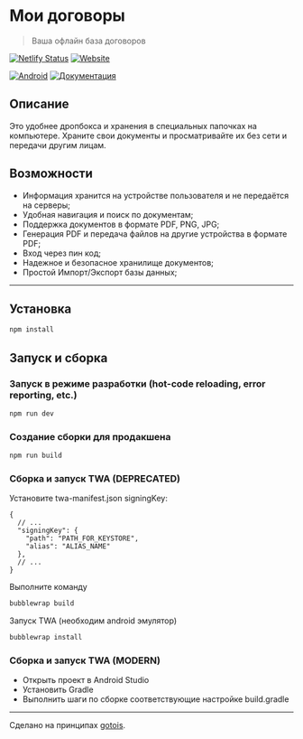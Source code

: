 # Мои договоры
> Ваша офлайн база договоров

[![Netlify Status](https://api.netlify.com/api/v1/badges/f467de0f-4773-4f8a-ac3b-5d4aeca0ea83/deploy-status)](https://app.netlify.com/sites/my-archive/deploys)
[![Website](https://img.shields.io/website/https/archive.gotointeractive.com.svg?link=https://archive.gotointeractive.com)](https://archive.gotointeractive.com)

[![Android](https://img.shields.io/badge/Android-Install-green?style=for-the-badge&link=https://play.google.com/store/apps/details?id=ru.baskovsky.archive.twa)](https://play.google.com/store/apps/details?id=ru.baskovsky.archive.twa)
[![Документация](https://img.shields.io/badge/%D0%94%D0%BE%D0%BA%D1%83%D0%BC%D0%B5%D0%BD%D1%82%D0%B0%D1%86%D0%B8%D1%8F-gray?style=for-the-badge&link=https://baskovsky.ru/2021/09/my-archive/)](https://baskovsky.ru/2021/09/my-archive/)

## Описание
Это удобнее дропбокса и хранения в специальных папочках на компьютере. Храните свои документы и просматривайте их без сети и передачи другим лицам.

## Возможности
- Информация хранится на устройстве пользователя и не передаётся на серверы;
- Удобная навигация и поиск по документам;
- Поддержка документов в формате PDF, PNG, JPG;
- Генерация PDF и передача файлов на другие устройства в формате PDF;
- Вход через пин код;
- Надежное и безопасное хранилище документов;
- Простой Импорт/Экспорт базы данных;

---

## Установка
```bash
npm install
```

## Запуск и сборка

### Запуск в режиме разработки (hot-code reloading, error reporting, etc.)
```bash
npm run dev
```

### Создание сборки для продакшена
```bash
npm run build
```

### Сборка и запуск TWA (DEPRECATED)
Установите twa-manifest.json signingKey:
```json5
{
  // ...
  "signingKey": {
    "path": "PATH_FOR_KEYSTORE",
    "alias": "ALIAS_NAME"
  },
  // ...
}
```

Выполните команду
```bash
bubblewrap build
```

Запуск TWA (необходим android эмулятор)
```bash
bubblewrap install
```

### Сборка и запуск TWA (MODERN)
- Открыть проект в Android Studio
- Установить Gradle
- Выполнить шаги по сборке соответствующие настройке build.gradle

---
Сделано на принципах [gotois](https://gotointeractive.com/mantra).
